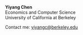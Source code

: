 **Yiyang Chen**  
Economics and Computer Science  
University of California at Berkeley
  
  
Contact me: yiyangc@berkeley.edu

<!---
oooyiyangc/oooyiyangc is a ✨ special ✨ repository because its `README.md` (this file) appears on your GitHub profile.
You can click the Preview link to take a look at your changes.
--->
